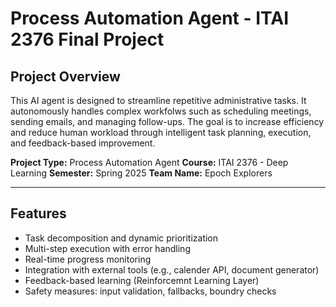# Process Automation Agent - ITAI 2376 Final Project
## Project Overview
This AI agent is designed to streamline repetitive administrative tasks. It autonomously handles complex workfolws such as scheduling meetings, sending emails, and managing follow-ups. The goal is to increase efficiency and reduce human workload through intelligent task planning, execution, and feedback-based improvement.

**Project Type:** Process Automation Agent
**Course:** ITAI 2376 - Deep Learning
**Semester:** Spring 2025
**Team Name:** Epoch Explorers

---
## Features

- Task decomposition and dynamic prioritization
- Multi-step execution with error handling
- Real-time progress monitoring
- Integration with external tools (e.g., calender API, document generator)
- Feedback-based learning (Reinforcemnt Learning Layer)
- Safety measures: input validation, fallbacks, boundry checks